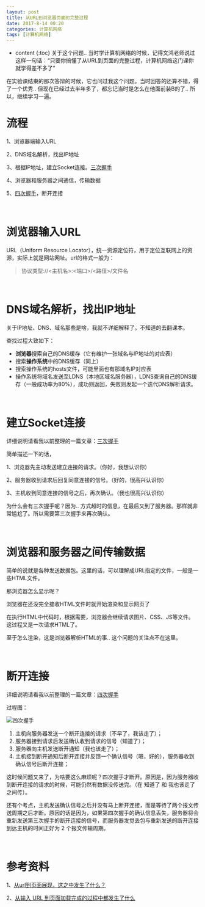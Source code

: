 ```yaml
---
layout: post
title: 从URL到浏览器页面的完整过程
date: 2017-8-14 00:20
categories: 计算机网络
tags: [计算机网络]
---
```


* content
{:toc} 
关于这个问题.. 当时学计算机网络的时候，记得文鸿老师说过这样一句话：“只要你搞懂了从URL到页面的完整过程，计算机网络这门课你就学得差不多了”

在实验课结束的那次答辩的时候，它也问过我这个问题。当时回答的还算不错，得了一个优秀.. 但现在已经过去半年多了，都忘记当时是怎么在他面前装B的了.. 所以，继续学习一遍。

# 流程

1、浏览器端输入URL

2、DNS域名解析，找出IP地址

3、根据IP地址，建立Socket连接。[三次握手](http://blog.tanpeng.net/2017/03/19/threeWayHandshake/)

4、浏览器和服务器之间通信，传输数据

5、[四次握手](http://blog.tanpeng.net/2017/03/19/fourWayHandshake/)，断开连接

<br/>

# 浏览器输入URL

URL（Uniform Resource Locator），统一资源定位符，用于定位互联网上的资源，实际上就是网站网址。url的格式一般为：

> 协议类型://<主机名>:<端口>/<路径>/文件名

<br/>

# DNS域名解析，找出IP地址

关于IP地址、DNS、域名那些是啥，我就不详细解释了。不知道的去翻课本。

查找过程大致如下：

- **浏览器**搜索自己的DNS缓存（它有维护一张域名与IP地址的对应表）
- 搜索**操作系统**中的DNS缓存（同上）
- 搜索操作系统的hosts文件，可能里面也有那域名IP对应表
- 操作系统将域名发送至LDNS（本地区域名服务器），LDNS查询自己的DNS缓存（一般成功率为80%），成功则返回，失败则发起一个迭代DNS解析请求。

<br/>

# 建立Socket连接

详细说明请看我以前整理的一篇文章：[三次握手](http://blog.tanpeng.net/2017/03/19/threeWayHandshake/)

简单描述一下的话，

1、浏览器先主动发送建立连接的请求。（你好，我想认识你）

2、服务器收到请求后回复同意连接的信号。（好的，很高兴认识你）

3、主机收到同意连接的信号之后，再次确认。（我也很高兴认识你）

为什么会有三次握手呢？因为.. 方式超时的信息，在最后又到了服务器。那样就非常尴尬了。所以需要第三次握手来再次确认。

<br/>

# 浏览器和服务器之间传输数据

简单的说就是各种发送数据包。这里的话，可以理解成URL指定的文件，一般是一些HTML文件。

那浏览器怎么显示呢？

浏览器在还没完全接收HTML文件时就开始渲染和显示网页了

在执行HTML中代码时，根据需要，浏览器会继续请求图片、CSS、JS等文件。这过程又是一次请求HTML了。

至于怎么渲染，这是浏览器解析HTML的事.. 这个问题的关注点不在这里。

<br/>

# 断开连接

详细说明请看我以前整理的一篇文章：[四次握手](http://blog.tanpeng.net/2017/03/19/fourWayHandshake/)

过程图：

![四次握手](http://omphwvjh0.bkt.clouddn.com/1489912496967.jpg)

1. 主机向服务器发送一个断开连接的请求（不早了，我该走了）；
2. 服务器接到请求后发送确认收到请求的信号（知道了）；
3. 服务器向主机发送断开通知（我也该走了）；
4. 主机接到断开通知后断开连接并反馈一个确认信号（嗯，好的），服务器收到确认信号后断开连接；

这时候问题又来了，为啥要这么麻烦呢？四次握手才断开。原因是，因为服务器收到断开连接的请求的时候，可能仍然有数据没传送完。（在 知道了 和 我也该走了 之间传）。

还有个考点，主机发送确认信号之后并没有马上断开连接，而是等待了两个报文传送周期之后才断。原因的话是因为，如果第四次握手的确认信息丢失，服务器将会重新发送第三次握手的断开连接的信号，而服务器发觉丢包与重新发送的断开连接到达主机的时间正好为 2 个报文传输周期。

<br/>

# 参考资料

1、[从url到页面展现，这之中发生了什么？](http://www.jianshu.com/p/fc957e25102e)

2、[从输入 URL 到页面加载完成的过程中都发生了什么](https://zhuanlan.zhihu.com/p/23155051)
